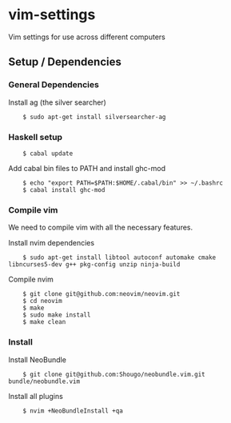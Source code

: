 vim-settings
============

Vim settings for use across different computers


## Setup / Dependencies ##


### General Dependencies ###

Install ag (the silver searcher)

        $ sudo apt-get install silversearcher-ag


### Haskell setup ###

        $ cabal update

Add cabal bin files to PATH and install ghc-mod

        $ echo "export PATH=$PATH:$HOME/.cabal/bin" >> ~/.bashrc
        $ cabal install ghc-mod


### Compile vim ###

We need to compile vim with all the necessary features.

Install nvim dependencies

        $ sudo apt-get install libtool autoconf automake cmake libncurses5-dev g++ pkg-config unzip ninja-build

Compile nvim

        $ git clone git@github.com:neovim/neovim.git
        $ cd neovim
        $ make
        $ sudo make install
        $ make clean


### Install ###

Install NeoBundle
    
        $ git clone git@github.com:Shougo/neobundle.vim.git bundle/neobundle.vim

Install all plugins
    
        $ nvim +NeoBundleInstall +qa
